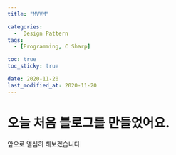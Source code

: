 ```yaml
---
title: "MVVM" 

categories:
  -  Design Pattern
tags:
  - [Programming, C Sharp]

toc: true
toc_sticky: true

date: 2020-11-20
last_modified_at: 2020-11-20
---
```


# 오늘 처음 블로그를 만들었어요.
앞으로 열심히 해보겠습니다
